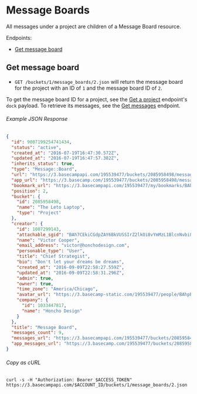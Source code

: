 Message Boards
==============

All messages under a project are children of a Message Board resource.

Endpoints:

- [Get message board](#get-message-board)


Get message board
-----------------

* `GET /buckets/1/message_boards/2.json` will return the message board for the project with an ID of `1` and the message board ID of `2`.

To get the message board ID for a project, see the [Get a project][1] endpoint's `dock` payload. To retrieve its messages, see the [Get messages][2] endpoint.

###### Example JSON Response
<!-- START GET /buckets/1/message_boards/2.json -->
```json
{
  "id": 9007199254741434,
  "status": "active",
  "created_at": "2016-07-19T16:47:30.572Z",
  "updated_at": "2016-07-19T16:47:57.382Z",
  "inherits_status": true,
  "type": "Message::Board",
  "url": "https://3.basecampapi.com/195539477/buckets/2085958498/message_boards/9007199254741434.json",
  "app_url": "https://3.basecamp.com/195539477/buckets/2085958498/message_boards/9007199254741434",
  "bookmark_url": "https://3.basecampapi.com/195539477/my/bookmarks/BAh7CEkiCGdpZAY6BkVUSSIuZ2lkOi8vYmMzL1JlY29yZGluZy8xMDY0MDkxMDUwP2V4cGlyZXNfaW4GOwBUSSIMcHVycG9zZQY7AFRJIg1yZWFkYWJsZQY7AFRJIg9leHBpcmVzX2F0BjsAVDA=--c202bdaaa7e968fbc6355784b614ebac2d87ea88.json",
  "position": 2,
  "bucket": {
    "id": 2085958498,
    "name": "The Leto Laptop",
    "type": "Project"
  },
  "creator": {
    "id": 1007299143,
    "attachable_sgid": "BAh7CEkiCGdpZAY6BkVUSSIrZ2lkOi8vYmMzL1BlcnNvbi8xMDA3Mjk5MTQzP2V4cGlyZXNfaW4GOwBUSSIMcHVycG9zZQY7AFRJIg9hdHRhY2hhYmxlBjsAVEkiD2V4cGlyZXNfYXQGOwBUMA==--919d2c8b11ff403eefcab9db42dd26846d0c3102",
    "name": "Victor Cooper",
    "email_address": "victor@honchodesign.com",
    "personable_type": "User",
    "title": "Chief Strategist",
    "bio": "Don't let your dreams be dreams",
    "created_at": "2016-09-09T22:58:27.559Z",
    "updated_at": "2016-09-09T22:58:31.296Z",
    "admin": true,
    "owner": true,
    "time_zone": "America/Chicago",
    "avatar_url": "https://3.basecamp-static.com/195539477/people/BAhpBEcqCjw=--c632b967cec296b87363a697a67a87f9cc1e5b45/avatar-64-x4",
    "company": {
      "id": 1033447817,
      "name": "Honcho Design"
    }
  },
  "title": "Message Board",
  "messages_count": 9,
  "messages_url": "https://3.basecampapi.com/195539477/buckets/2085958498/message_boards/9007199254741434/messages.json",
  "app_messages_url": "https://3.basecamp.com/195539477/buckets/2085958498/message_boards/9007199254741434/messages"
}
```
<!-- END GET /buckets/1/message_boards/2.json -->
###### Copy as cURL

``` shell
curl -s -H "Authorization: Bearer $ACCESS_TOKEN" https://3.basecampapi.com/$ACCOUNT_ID/buckets/1/message_boards/2.json
```


[1]: https://github.com/basecamp/bc3-api/blob/master/sections/projects.md#get-a-project
[2]: https://github.com/basecamp/bc3-api/blob/master/sections/messages.md#get-messages
[3]: https://github.com/basecamp/bc3-api/blob/master/sections/recordings.md#trash-a-recording
